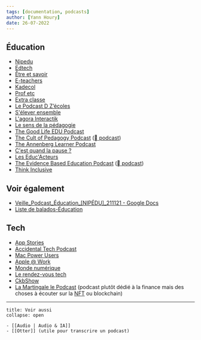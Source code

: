```yaml
---
tags: [documentation, podcasts]
author: [Yann Houry]
date: 26-07-2022
---
```


## Éducation
- [Nipedu](https://nipcast.com/category/nipedu/)
- [Edtech](https://edtechfrance.fr)
- [Être et savoir](https://www.franceculture.fr/emissions/rue-des-ecoles)
- [E-teachers](https://e-teachers.fr/)
- [Kadecol](http://ife.ens-lyon.fr/kadekol)
- [Prof etc](https://linktr.ee/profetc)
- [Extra classe](https://podcastaddict.com/podcast/3273844)
- [Le Podcast D Z’écoles](https://open.spotify.com/show/12STm7VoDr40A3n2JTgeic)
- [S'élever ensemble](https://anchor.fm/mathias-lavaud)
- [L'agora Interactik](https://radioeducation.saooti.org/main/pub/emission/482)
- [Le sens de la pédagogie](https://podcasts.apple.com/gb/podcast/retz-le-sens-de-la-p%C3%A9dagogie/id1561357282)
- [The Good Life EDU Podcast](https://podcasts.apple.com/gb/podcast/the-good-life-edu-podcast/id1512974122)
- [The Cult of Pedagogy Podcast](https://www.cultofpedagogy.com/pod/) ([ podcast](https://podcasts.apple.com/gb/podcast/the-cult-of-pedagogy-podcast/id900015782))
- [The Annenberg Learner Podcast](https://www.learner.org/learnerpodcast/podcast/)
- [C'est quand la pause ?](https://www.cqlp.xyz/)
- [Les Educ'Acteurs](https://open.spotify.com/show/6ekbRm0uxFSmw9GlicoQYG)
- [The Evidence Based Education Podcast](https://evidencebased.education/podcast-archive/) ([ podcast](https://podcasts.apple.com/us/podcast/the-evidence-based-education-podcast/id1269102364))
- [Think Inclusive](https://www.thinkinclusive.us/podcast)

## Voir également
- [Veille_Podcast_Éducation_[NIPÉDU]_211121 - Google Docs](https://docs.google.com/document/d/1gzjqYqS1mT3CGCHE1D03Bkzjz6RlOIoP2IznUcDALWw/edit)
- [Liste de balados-Éducation](https://datastudio.google.com/reporting/e0b05488-1cf8-4340-ae5f-7b1c94048254/page/XOlzB?utm_source=Data%20Studio&utm_medium=Twitter&utm_campaign=Nip%C3%A9du)

## Tech
- [App Stories](https://podcasts.apple.com/gb/podcast/appstories/id1227872143)
- [Accidental Tech Podcast](https://podcasts.apple.com/gb/podcast/accidental-tech-podcast/id617416468)
- [Mac Power Users](https://podcasts.apple.com/gb/podcast/mac-power-users/id458066753)
- [Apple @ Work](https://podcasts.apple.com/gb/podcast/apple-work/id1500332802)
- [Monde numérique](https://podcasts.apple.com/gb/podcast/monde-num%C3%A9rique/id1572124982)
- [Le rendez-vous tech](https://podcasts.apple.com/gb/podcast/le-rendez-vous-tech/id303492600)
- [CkbShow](https://podcasts.apple.com/gb/podcast/ckbshow/id1193550381)
- [La Martingale le Podcast](https://lamartingale.io/) (podcast plutôt dédié à la finance mais des choses à écouter sur la [NFT](https://overcast.fm/+3eGkU1-HU) ou blockchain)

<hr />

```ad-seealso
title: Voir aussi
collapse: open

- [[Audio | Audio & IA]]
- [[Otter]] (utile pour transcrire un podcast)
```
